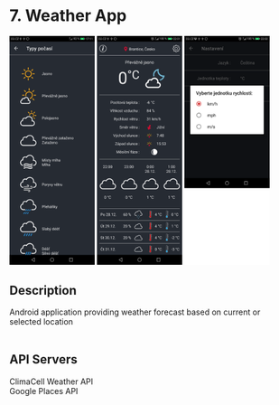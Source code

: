 # 7. Weather App

<p>
  <img src="image03.png" width="30%">
  <img src="image01.png" width="30%">
  <img src="image02.png" width="30%">
</p>

## Description
Android application providing weather forecast based on current or selected location <br> <br>


## API Servers
ClimaCell Weather API <br>
Google Places API
